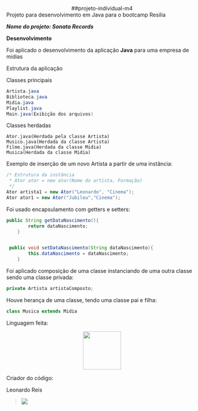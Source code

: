 <center>##projeto-individual-m4</center>
Projeto para desenvolvimento em Java para o bootcamp Resilia

***Nome do projeto: Sonata Records***

**Desenvolvimento** 

Foi aplicado o desenvolvimento da aplicação **Java** para uma empresa de midias

Estrutura da aplicação

Classes principais 
```java
Artista.java
Biblioteca.java
Midia.java
Playlist.java
Main.java(Exibição dos arquivos)
```
Classes herdadas
```
Ator.java(Herdada pela classe Artista)
Musico.java(Herdada da classe Artista)
Filme.java(Herdada da classe Midia)
Musica(Herdada da classe Midia)

```

Exemplo de inserção de um novo Artista a partir de uma instância:


````Java
/* Estrutura da instância
 * Ator ator = new ator(Nome do artista, Formação)
 */
Ator artista1 = new Ator("Leonardo", "Cinema");
Ator ator1 = new Ator("Jubileu","Cinema");
````

Foi usado encapsulamento com getters e setters:

````java
public String getDataNascimento(){
        return dataNascimento;
    }


 public void setDataNascimento(String dataNascimento){
        this.dataNascimento = dataNascimento;
    }
````

Foi aplicado composição de uma classe instanciando de uma outra classe sendo uma classe privada:

````java
private Artista artistaComposto;
````

Houve herança de uma classe, tendo uma classe pai e filha:

```java
class Musica extends Midia

```

Linguagem feita:

<center><img src="https://cdn.jsdelivr.net/gh/devicons/devicon/icons/java/java-original.svg" width="100" height="100"/></center>


Criador do código:

Leonardo Reis

><a href="https://www.linkedin.com/in/leonardo-reis-95228893/" target="_blank"><img src="https://img.shields.io/badge/-LinkedIn-%230077B5?style=for-the-badge&logo=linkedin&logoColor=white" target="_blank"></a>   
</div>
  
